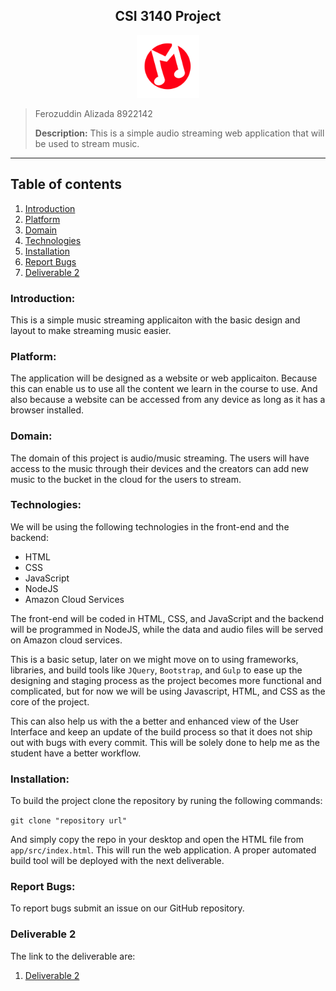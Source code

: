 <h2><center>CSI 3140 Project</center></h2>

<center><img src="/app/assets/logo.svg?sanitize=true" height="100" width="100">
</img>
</center>

> Ferozuddin Alizada
> 8922142
>
> **Description:** This is a simple audio streaming web application that will be used to stream music.

---

## Table of contents

1. [Introduction](#introduction)
2. [Platform](#platform)
3. [Domain](#domain)
4. [Technologies](#technologies)
5. [Installation](#installation)
6. [Report Bugs](#report-bugs)
7. [Deliverable 2](#deliverable-2)

### Introduction:

This is a simple music streaming applicaiton with the basic design and layout to make streaming music easier.

### Platform:

The application will be designed as a website or web applicaiton. Because this can enable us to use all the content we learn in the course to use. And also because a website can be accessed from any device as long as it has a browser installed.

### Domain:

The domain of this project is audio/music streaming. The users will have access to the music through their devices and the creators can add new music to the bucket in the cloud for the users to stream.

### Technologies:

We will be using the following technologies in the front-end and the backend:

- HTML
- CSS
- JavaScript
- NodeJS
- Amazon Cloud Services

The front-end will be coded in HTML, CSS, and JavaScript and the backend will be programmed in
NodeJS, while the data and audio files will be served on Amazon cloud services.

This is a basic setup, later on we might move on to using frameworks, libraries, and build tools like `JQuery`, `Bootstrap`, and `Gulp` to ease up the designing and staging process as the project becomes more functional and complicated, but for now we will be using Javascript, HTML, and CSS as the core of the project.

This can also help us with the a better and enhanced view of the User Interface and keep an update of the build process so that it does not ship out with bugs with every commit. This will be solely done to help me as the student have a better workflow.

### Installation:

To build the project clone the repository by runing the following commands:

`git clone "repository url"`

And simply copy the repo in your desktop and open the HTML file from `app/src/index.html`. This will run the web application. A proper automated build tool will be deployed with the next deliverable.

### Report Bugs:

To report bugs submit an issue on our GitHub repository.

### Deliverable 2

The link to the deliverable are:

1. [Deliverable 2](/app/deliverables/README.md)
